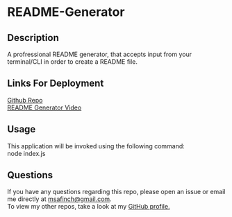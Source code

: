 # README-Generator

## Description

A profressional README generator, that accepts input from your terminal/CLI in order to create a README file. 

## Links For Deployment

<a href="https://github.com/0-Sunny-0/README-Generator">Github Repo</a><br>
<a href="" alt="">README Generator Video</a>


## Usage

This application will be invoked using the following command: <br>
node index.js <br>

## Questions

If you have any questions regarding this repo, please open an issue or email me directly at msafinch@gmail.com. <br> To view my other repos, take a look at my <a href="https://github.com/0-Sunny-0">GitHub profile.</a>
